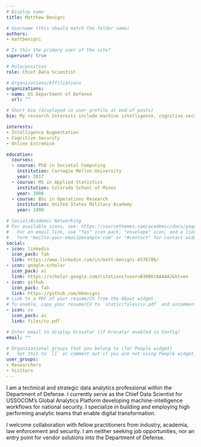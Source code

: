 ```yaml
---
# Display name
title: Matthew Benigni

# Username (this should match the folder name)
authors:
- mattbenigni

# Is this the primary user of the site?
superuser: true

# Role/position
role: Chief Data Scientist

# Organizations/Affiliations
organizations:
- name: US Department of Defense
  url: ""

# Short bio (displayed in user profile at end of posts)
bio: My research interests include machine intelligence, cognitive security, and online extremism.

interests:
- Intelligence Augmentation
- Cognitive Security
- Online Extremism

education:
  courses:
  - course: PhD in Societal Computing
    institution: Carnagie Mellon University
    year: 2017
  - course: MS in Applied Statistics
    institution: Colorado School of Mines
    year: 2008
  - course: BSc in Operations Research
    institution: United States Military Academy
    year: 1998

# Social/Academic Networking
# For available icons, see: https://sourcethemes.com/academic/docs/page-builder/#icons
#   For an email link, use "fas" icon pack, "envelope" icon, and a link in the
#   form "mailto:your-email@example.com" or "#contact" for contact widget.
social:
- icon: linkedin
  icon_pack: fab
  link: https://www.linkedin.com/in/matt-benigni-4576786/
- icon: google-scholar
  icon_pack: ai
  link: https://scholar.google.com/citations?user=B3OB6tAAAAAJ&hl=en
- icon: github
  icon_pack: fab
  link: https://github.com/mbenigni
# Link to a PDF of your resume/CV from the About widget.
# To enable, copy your resume/CV to `static/files/cv.pdf` and uncomment the lines below.
- icon: cv
  icon_pack: ai
  link: files/cv.pdf

# Enter email to display Gravatar (if Gravatar enabled in Config)
email: ""

# Organizational groups that you belong to (for People widget)
#   Set this to `[]` or comment out if you are not using People widget.
user_groups:
- Researchers
- Visitors
---
```

I am a technical and strategic data analytics professional within the Department of Defense. I currently serve as the Chief Data Scientist for USSOCOM’s Global Analytics Platform developing machine-intelligence workflows for national security.  I specialize in building and employing high performing analytic teams that enable digital transformation. 

I welcome collaboration with fellow practitioners from industry, academia, law enforcement and security. I am neither seeking job opportunities, nor an entry point for vendor solutions into the Department of Defense. 

